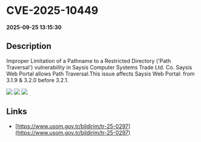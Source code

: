 # CVE-2025-10449

**2025-09-25 13:15:30**

## Description
Improper Limitation of a Pathname to a Restricted Directory ('Path Traversal') vulnerability in Saysis Computer Systems Trade Ltd. Co. Saysis Web Portal allows Path Traversal.This issue affects Saysis Web Portal: from 3.1.9 & 3.2.0 before 3.2.1.

![](https://img.shields.io/static/v1?label=Score&message=8.6&color=red)
![](https://img.shields.io/static/v1?label=Severity&message=HIGH&color=red)
![](https://img.shields.io/static/v1?label=CWE&message=Traversal&color=green)

## Links
- [https://www.usom.gov.tr/bildirim/tr-25-0297](https://www.usom.gov.tr/bildirim/tr-25-0297)
